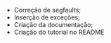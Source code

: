 
- Correção de segfaults;
- Inserção de exceções;
- Criação da documentação;
- Criação do tutorial no README

